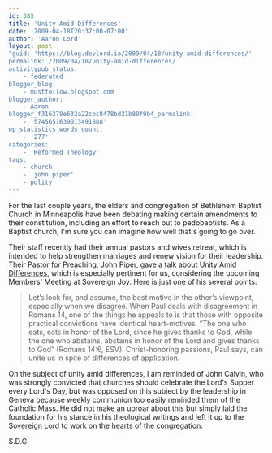 ```yaml
---
id: 385
title: 'Unity Amid Differences'
date: '2009-04-18T20:37:00-07:00'
author: 'Aaron Lord'
layout: post
"guid: 'https://blog.devlord.io/2009/04/18/unity-amid-differences/'
permalink: /2009/04/18/unity-amid-differences/
activitypub_status:
    - federated
blogger_blog:
    - mustfollow.blogspot.com
blogger_author:
    - Aaron
blogger_f316279e632a22cbc8478bd21b80f9b4_permalink:
    - '5745651639013491888'
wp_statistics_words_count:
    - '277'
categories:
    - 'Reformed Theology'
tags:
    - church
    - 'john piper'
    - polity
---
```


For the last couple years, the elders and congregation of Bethlehem Baptist Church in Minneapolis have been debating making certain amendments to their constitution, including an effort to reach out to pedobaptists. As a Baptist church, I'm sure you can imagine how well that's going to go over.

Their staff recently had their annual pastors and wives retreat, which is intended to help strengthen marriages and renew vision for their leadership. Their Pastor for Preaching, John Piper, gave a talk about <a href="http://www.desiringgod.org/ResourceLibrary/TasteAndSee/ByDate/2009/3819_What_I_Said_to_the_Pastoral_Staff_About_Unity_Amid_Differences/">Unity Amid Differences</a>, which is especially pertinent for us, considering the upcoming Members' Meeting at Sovereign Joy. Here is just one of his several points:
<blockquote>Let’s look for, and assume, the best motive in the other’s viewpoint, especially when we disagree. When Paul deals with disagreement in Romans 14, one of the things he appeals to is that those with opposite practical convictions have identical heart-motives. “The one who eats, eats in honor of the Lord, since he gives thanks to God, while the one who abstains, abstains in honor of the Lord and gives thanks to God” (Romans 14:6, ESV). Christ-honoring passions, Paul says, can unite us in spite of differences of application.</blockquote>
On the subject of unity amid differences, I am reminded of John Calvin, who was strongly convicted that churches should celebrate the Lord's Supper every Lord's Day, but was opposed on this subject by the leadership in Geneva because weekly communion too easily reminded them of the Catholic Mass. He did not make an uproar about this but simply laid the foundation for his stance in his theological writings and left it up to the Sovereign Lord to work on the hearts of the congregation.

S.D.G.
<div class="blogger-post-footer"><img src="/2009/04/18/unity-amid-differences/"" width="1" height="1" /></div>